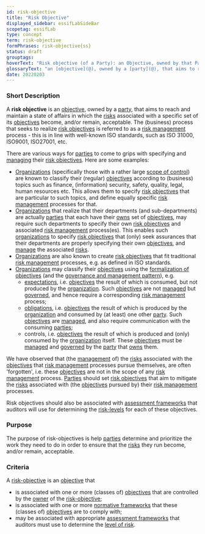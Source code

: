 ```yaml
---
id: risk-objective
title: "Risk Objective"
displayed_sidebar: essifLabSideBar
scopetag: essifLab
type: concept
term: risk-objective
formPhrases: risk-objective{ss}
status: draft
grouptags:
hoverText: "Risk objective (of a Party): an Objective, owned by that Party, that aims to reach and maintain a state of affairs in which the Risks associated with a specific set of its Objectives become, and/or remain, acceptable."
glossaryText: "an [objective](@), owned by a [party](@), that aims to reach and maintain a state of affairs in which the [risk](@) associated with a specific set of its [objective](@) become, and/or remain, acceptable."
date: 20220203
---
```


### Short Description
A **risk objective** is an [objective](@), owned by a [party](@), that aims to reach and maintain a state of affairs in which the [risks](@) associated with a specific set of its [objectives](@) become, and/or remain, acceptable. The (business) process that seeks to realize [risk objectives](risk-objective@) is referred to as a [risk management](@) process - this is in line with well-known ISO standards, such as ISO 31000, ISO9001, ISO27001, etc.

There are various ways for [parties](@) to come to grips with specifying and [managing](management@) their [risk objectives](risk-objective@). Here are some examples:

- [Organizations](@) (specifically those with a rather large [scope of control](@)) are known to classify their (regular) [objectives](@) according to (business) topics such as finance, (information) security, safety, quality, legal, human resources etc. This allows them to specify [risk objectives](risk-objective@) that are particular to such topics, and define equally specific [risk management](@) processes for that.
- [Organizations](@) that realize that their departments (and sub-departments) are actually [parties](@) that each have their [owns](@) set of [objectives](@), may require such departments to specify their own [risk objectives](risk-objective@) and associated [risk management](@) process(es). This enables such [organizations](@) to specify [risk objectives](risk-objective@) that (only) seek assurances that their departments are properly specifying their own [objectives](@), and [manage](management@) the associated [risks](@).
- [Organizations](@) are also known to create [risk objectives](risk-objective@) that fit traditional [risk management](@) processes, e.g. as defined in ISO standards.
- [Organizations](@) may classify their [objectives](@) using the [formalization of objectives](./objective#formalization) (and the [governance and management pattern](pattern-governance-and-management@)), e.g.
  - [expectations](@), i.e. [objectives](@) the result of which is consumed, but not produced by the [organization](@). Such [objectives](@) are not [managed](management@) but [governed](governance@), and hence require a corresponding [risk management](@) process;
  - [obligations](@), i.e. [objectives](@) the result of which is produced by the [organization](@) and consumed by (at least) one other [party](@). Such [objectives](@) are [managed](management@), and also require communication with the consuming [parties](@);
  - controls, i.e. [objectives](@) the result of which is produced and (only) consumed by the [organization](@) itself. These [objectives](@) must be [managed](management@) and [governed](governance@) by the [party](@) that [owns](@) them.

We have observed that (the [management](@) of) the [risks](@) associated with the [objectives](@) that [risk management](@) processes pursue themselves, are often 'forgotten', i.e. these [objectives](@) are not in the scope of any [risk management](@) process. [Parties](@) should set [risk objectives](risk-objective@) that aim to mitigate the [risks](@) associated with (the [objectives](@) pursued by) their [risk management](@) processes.

Risk objectives should also be associated with [assessment frameworks](assessment-framework@) that auditors will use for determining the [risk-levels](@) for each of these objectives.

### Purpose
The purpose of risk-objectives is help [parties](@) determine and prioritize the work they need to do in order to ensure that the [risks](@) they run become, and/or remain, acceptable.

### Criteria
A [risk-objective](@) is an [objective](@) that
- is associated with one or more (classes of) [objectives](@) that are controlled by the [owner](@) of the [risk-objective](@);
- is associated with one or more [normative frameworks](normative-framework@) that these (classes of) [objectives](@) are to comply with;
- may be associated with appropriate [assessment frameworks](assessment-framework@) that auditors must use to determine the [level of risk](risk-level@).
